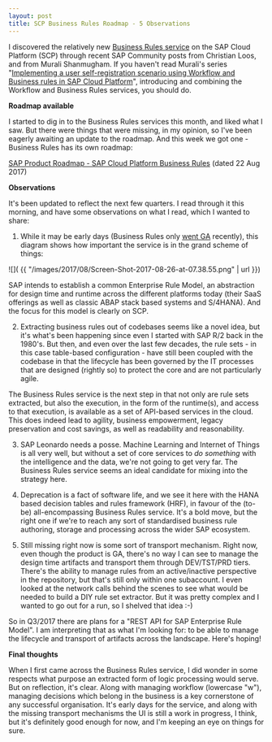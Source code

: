 ```yaml
---
layout: post
title: SCP Business Rules Roadmap - 5 Observations
---
```


I discovered the relatively new [Business Rules service](https://cloudplatform.sap.com/capabilities/integration/business-rules.html) on the SAP Cloud Platform (SCP) through recent SAP Community posts from Christian Loos, and from Murali Shanmugham. If you haven't read Murali's series "[Implementing a user self-registration scenario using Workflow and Business rules in SAP Cloud Platform](https://blogs.sap.com/2017/07/31/implementing-a-user-self-registration-scenario-using-workflow-and-business-rules-in-sap-cloud-platform-part-1/)", introducing and combining the Workflow and Business Rules services, you should do. 

**Roadmap available**

I started to dig in to the Business Rules services this month, and liked what I saw. But there were things that were missing, in my opinion, so I've been eagerly awaiting an update to the roadmap. And this week we got one - Business Rules has its own roadmap:

[SAP Product Roadmap - SAP Cloud Platform Business Rules](https://www.sap.com/documents/2017/08/2a8094b1-ce7c-0010-82c7-eda71af511fa.html) (dated 22 Aug 2017)

**Observations**

It's been updated to reflect the next few quarters. I read through it this morning, and have some observations on what I read, which I wanted to share:

1) While it may be early days (Business Rules only [went GA](/tweets/qmacro/status/895623419403939840/) recently), this diagram shows how important the service is in the grand scheme of things:

![]( {{ "/images/2017/08/Screen-Shot-2017-08-26-at-07.38.55.png" | url }})

SAP intends to establish a common Enterprise Rule Model, an abstraction for design time and runtime across the different platforms today (their SaaS offerings as well as classic ABAP stack based systems and S/4HANA). And the focus for this model is clearly on SCP.

2) Extracting business rules out of codebases seems like a novel idea, but it's what's been happening since even I started with SAP R/2 back in the 1980's. But then, and even over the last few decades, the rule sets - in this case table-based configuration - have still been coupled with the codebase in that the lifecycle has been governed by the IT processes that are designed (rightly so) to protect the core and are not particularly agile.

The Business Rules service is the next step in that not only are rule sets extracted, but also the execution, in the form of the runtime(s), and access to that execution, is available as a set of API-based services in the cloud. This does indeed lead to agility, business empowerment, legacy preservation and cost savings, as well as readability and reasonability.

3) SAP Leonardo needs a posse. Machine Learning and Internet of Things is all very well, but without a set of core services to *do something* with the intelligence and the data, we're not going to get very far. The Business Rules service seems an ideal candidate for mixing into the strategy here.

4) Deprecation is a fact of software life, and we see it here with the HANA based decision tables and rules framework (HRF), in favour of the (to-be) all-encompassing Business Rules service. It's a bold move, but the right one if we're to reach any sort of standardised business rule authoring, storage and processing across the wider SAP ecosystem. 

5) Still missing right now is some sort of transport mechanism. Right now, even though the product is GA, there's no way I can see to manage the design time artifacts and transport them through DEV/TST/PRD tiers. There's the ability to manage rules from an active/inactive perspective in the repository, but that's still only within one subaccount. I even looked at the network calls behind the scenes to see what would be needed to build a DIY rule set extractor. But it was pretty complex and I wanted to go out for a run, so I shelved that idea :-) 

So in Q3/2017 there are plans for a "REST API for SAP Enterprise Rule Model". I am interpreting that as what I'm looking for: to be able to manage the lifecycle and transport of artifacts across the landscape. Here's hoping! 

**Final thoughts**

When I first came across the Business Rules service, I did wonder in some respects what purpose an extracted form of logic processing would serve. But on reflection, it's clear. Along with managing workflow (lowercase "w"), managing decisions which belong in the business is a key cornerstone of any successful organisation. It's early days for the service, and along with the missing transport mechanisms the UI is still a work in progress, I think, but it's definitely good enough for now, and I'm keeping an eye on things for sure.

